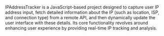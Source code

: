 IPAddressTracker is a JavaScript-based project designed to capture user IP address input, fetch detailed information about the IP (such as location, ISP, and connection type) from a remote API, and then dynamically update the user interface with these details. Its core functionality revolves around enhancing user experience by providing real-time IP tracking and analysis.
